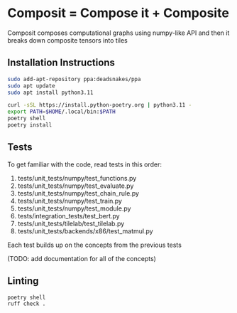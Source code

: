 # Composit = Compose it + Composite
Composit composes computational graphs using numpy-like API and then it breaks down composite tensors into tiles

## Installation Instructions
```bash
sudo add-apt-repository ppa:deadsnakes/ppa
sudo apt update
sudo apt install python3.11

curl -sSL https://install.python-poetry.org | python3.11 -
export PATH=$HOME/.local/bin:$PATH
poetry shell
poetry install
```

## Tests
To get familiar with the code, read tests in this order:
1. tests/unit_tests/numpy/test_functions.py
2. tests/unit_tests/numpy/test_evaluate.py
3. tests/unit_tests/numpy/test_chain_rule.py
4. tests/unit_tests/numpy/test_train.py
5. tests/unit_tests/numpy/test_module.py
6. tests/integration_tests/test_bert.py
7. tests/unit_tests/tilelab/test_tilelab.py
8. tests/unit_tests/backends/x86/test_matmul.py

Each test builds up on the concepts from the previous tests

(TODO: add documentation for all of the concepts)

## Linting

```bash
poetry shell
ruff check .
```
